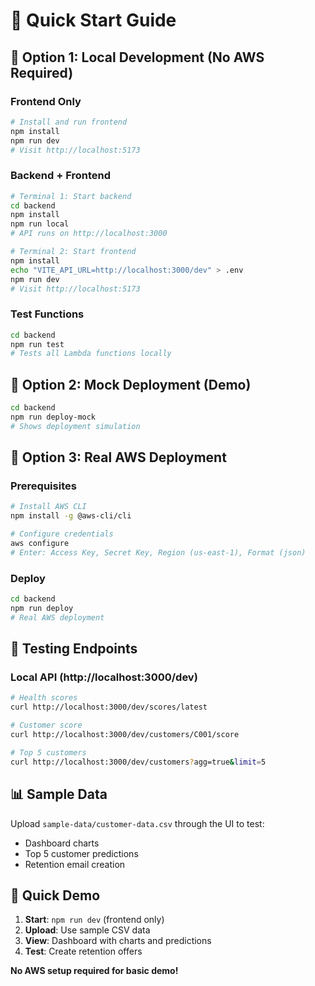 # 🚀 Quick Start Guide

## 🎯 Option 1: Local Development (No AWS Required)

### Frontend Only
```bash
# Install and run frontend
npm install
npm run dev
# Visit http://localhost:5173
```

### Backend + Frontend
```bash
# Terminal 1: Start backend
cd backend
npm install
npm run local
# API runs on http://localhost:3000

# Terminal 2: Start frontend
npm install
echo "VITE_API_URL=http://localhost:3000/dev" > .env
npm run dev
# Visit http://localhost:5173
```

### Test Functions
```bash
cd backend
npm run test
# Tests all Lambda functions locally
```

## 🎯 Option 2: Mock Deployment (Demo)

```bash
cd backend
npm run deploy-mock
# Shows deployment simulation
```

## 🎯 Option 3: Real AWS Deployment

### Prerequisites
```bash
# Install AWS CLI
npm install -g @aws-cli/cli

# Configure credentials
aws configure
# Enter: Access Key, Secret Key, Region (us-east-1), Format (json)
```

### Deploy
```bash
cd backend
npm run deploy
# Real AWS deployment
```

## 🧪 Testing Endpoints

### Local API (http://localhost:3000/dev)
```bash
# Health scores
curl http://localhost:3000/dev/scores/latest

# Customer score  
curl http://localhost:3000/dev/customers/C001/score

# Top 5 customers
curl http://localhost:3000/dev/customers?agg=true&limit=5
```

## 📊 Sample Data

Upload `sample-data/customer-data.csv` through the UI to test:
- Dashboard charts
- Top 5 customer predictions
- Retention email creation

## 🎯 Quick Demo

1. **Start**: `npm run dev` (frontend only)
2. **Upload**: Use sample CSV data
3. **View**: Dashboard with charts and predictions
4. **Test**: Create retention offers

**No AWS setup required for basic demo!**